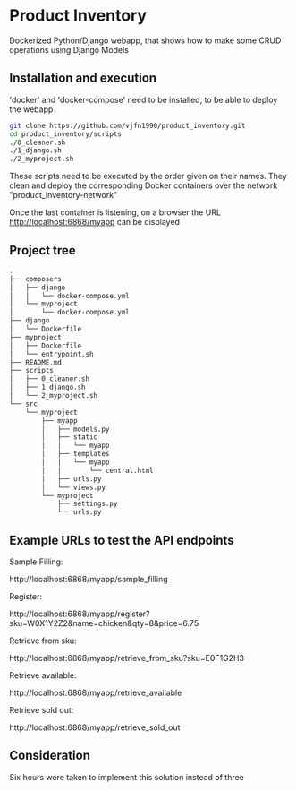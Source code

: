 # Product Inventory

Dockerized Python/Django webapp, that shows how to make some CRUD operations using Django Models

## Installation and execution

'docker' and 'docker-compose' need to be installed, to be able to deploy the webapp

```bash
git clone https://github.com/vjfn1990/product_inventory.git
cd product_inventory/scripts
./0_cleaner.sh
./1_django.sh
./2_myproject.sh
```

These scripts need to be executed by the order given on their names. They clean and deploy the corresponding Docker containers over the network "product_inventory-network"

Once the last container is listening, on a browser the URL [http://localhost:6868/myapp](http://localhost:6868/myapp) can be displayed

## Project tree

```bash
.
├── composers
│   ├── django
│   │   └── docker-compose.yml
│   └── myproject
│       └── docker-compose.yml
├── django
│   └── Dockerfile
├── myproject
│   ├── Dockerfile
│   └── entrypoint.sh
├── README.md
├── scripts
│   ├── 0_cleaner.sh
│   ├── 1_django.sh
│   └── 2_myproject.sh
└── src
    └── myproject
        ├── myapp
        │   ├── models.py
        │   ├── static
        │   │   └── myapp
        │   ├── templates
        │   │   └── myapp
        │   │       └── central.html
        │   ├── urls.py
        │   └── views.py
        └── myproject
            ├── settings.py
            └── urls.py
```

## Example URLs to test the API endpoints

Sample Filling:

http://localhost:6868/myapp/sample_filling

Register:

http://localhost:6868/myapp/register?sku=W0X1Y2Z2&name=chicken&qty=8&price=6.75

Retrieve from sku:

http://localhost:6868/myapp/retrieve_from_sku?sku=E0F1G2H3

Retrieve available:

http://localhost:6868/myapp/retrieve_available

Retrieve sold out:

http://localhost:6868/myapp/retrieve_sold_out

## Consideration

Six hours were taken to implement this solution instead of three
